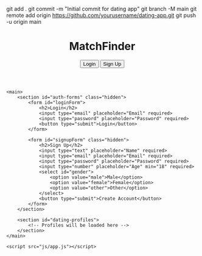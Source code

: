 git add .
git commit -m "Initial commit for dating app"
git branch -M main
git remote add origin https://github.com/yourusername/dating-app.git
git push -u origin main
<!DOCTYPE html>
<html lang="en">
<head>
    <meta charset="UTF-8">
    <meta name="viewport" content="width=device-width, initial-scale=1.0">
    <title>MatchFinder Dating App</title>
    <link rel="stylesheet" href="css/style.css">
</head>
<body>
    <header>
        <h1>MatchFinder</h1>
        <nav>
            <button id="loginBtn">Login</button>
            <button id="signupBtn">Sign Up</button>
        </nav>
    </header>

    <main>
        <section id="auth-forms" class="hidden">
            <form id="loginForm">
                <h2>Login</h2>
                <input type="email" placeholder="Email" required>
                <input type="password" placeholder="Password" required>
                <button type="submit">Login</button>
            </form>

            <form id="signupForm" class="hidden">
                <h2>Sign Up</h2>
                <input type="text" placeholder="Name" required>
                <input type="email" placeholder="Email" required>
                <input type="password" placeholder="Password" required>
                <input type="number" placeholder="Age" min="18" required>
                <select id="gender">
                    <option value="male">Male</option>
                    <option value="female">Female</option>
                    <option value="other">Other</option>
                </select>
                <button type="submit">Create Account</button>
            </form>
        </section>

        <section id="dating-profiles">
            <!-- Profiles will be loaded here -->
        </section>
    </main>

    <script src="js/app.js"></script>
</body>
</html>
